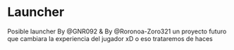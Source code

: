 # Launcher
Posible launcher By @GNR092 &amp; By @Roronoa-Zoro321
un proyecto futuro que cambiara la experiencia del jugador xD
o eso trataremos de haces
